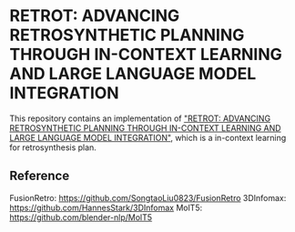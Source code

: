 # RETROT: ADVANCING RETROSYNTHETIC PLANNING THROUGH IN-CONTEXT LEARNING AND LARGE LANGUAGE MODEL INTEGRATION

This repository contains an implementation of ["RETROT: ADVANCING RETROSYNTHETIC PLANNING THROUGH IN-CONTEXT LEARNING AND LARGE LANGUAGE MODEL INTEGRATION"](), which is a in-context learning for retrosynthesis plan.


## Reference  
FusionRetro: https://github.com/SongtaoLiu0823/FusionRetro
3DInfomax: https://github.com/HannesStark/3DInfomax
MolT5: https://github.com/blender-nlp/MolT5
